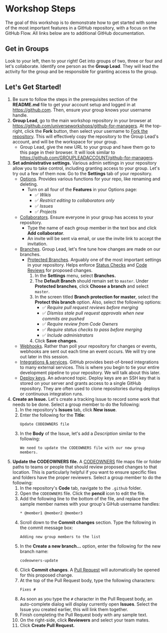 # Workshop Steps

The goal of this workshop is to demonstrate how to get started with some of the most important features in a GitHub repository, with a focus on the GitHub Flow. All links below are to additional GitHub documentation.

## Get in Groups

Look to your left, then to your right! Get into groups of two, three or four and let's collaborate. Identify one person as the **Group Lead**. They will lead the activity for the group and be responsible for granting access to the group.

## Let's Get Started!

1. Be sure to follow the steps in the prerequisites section of the **README.md** file to get your account setup and logged in at https://github.com. Then, ensure your group knows your username handle.
1. **Group Lead**, go to the main workshop repository in your browser at https://github.com/universeworkshops/github-for-managers. At the top-right, click the **Fork** button, then select your username to [Fork the repository](https://help.github.com/articles/fork-a-repo/). This will effectively copy the repository to the Group Lead's account, and will be the workspace for your group.
    - Group Lead, give the new URL to your group and have them go to this page in their browser. It will look similar to https://github.com/GROUPLEADACCOUNT/github-for-managers.
1. **Set administrative settings.** Various admin settings in your repository allow you to take control, including granting access to your group. Let's try out a few of them now. Go to the **Settings** tab of your repository.
    - [Options](https://help.github.com/articles/managing-repository-settings/). Provides various functions for your repo, like renaming and deleting.
        - Turn on all four of the **Features** in your Options page:
            - :white_check_mark: _Wikis_
            - :white_check_mark: _Restrict editing to collaborators only_
            - :white_check_mark: _Issues_
            - :white_check_mark: _Projects_
    - [Collaborators](https://help.github.com/articles/inviting-collaborators-to-a-personal-repository/). Ensure everyone in your group has access to your repository.
        - Type the name of each group member in the text box and click **Add collaborator**.
        - An invite will be sent via email, or use the invite link to accept the invitation.
    - [Branches](https://help.github.com/articles/setting-the-default-branch/). Group Lead, let's fine tune how changes are made on our branches.
        - [Protected Branches](https://help.github.com/articles/configuring-protected-branches/). Arguably one of the most important settings in your repository. Helps enforce [Status Checks](https://help.github.com/articles/enabling-required-status-checks/) and [Code Reviews](https://github.com/features/code-review) for proposed changes.
            1. In the **Settings** menu, select **Branches.**
            1. The **Default Branch** should remain set to `master`. Under **Protected branches**, click **Choose a branch** and select `master`.
            1. In the screen titled **Branch protection for master**, select the **Protect this branch** option. Also, select the following options:
                - :white_check_mark: _Require pull request reviews before merging_
                - :white_check_mark: _Dismiss stale pull request approvals when new commits are pushed_
                - :white_check_mark: _Require review from Code Owners_
                - :white_check_mark: _Require status checks to pass before merging_
                - :white_check_mark: _Include administrators_
            1. Click **Save changes.**
    - [Webhooks](https://help.github.com/articles/about-webhooks/). Rather than poll your repository for changes or events, webhooks are sent out each time an event occurs. We will try one out later in this session.
    - [Integrations & services](https://github.com/marketplace). GitHub provides best-of-breed integrations to many external services. This is where you begin to tie your entire development pipeline to your repository. We will talk about this later.
    - [Deploy keys](https://developer.github.com/v3/guides/managing-deploy-keys/). An advanced topic. Deploy keys are an SSH key that is stored on your server and grants access to a single GitHub repository. They are often used to clone repositories during deploys or continuous integration runs.
1. **Create an Issue.** Let's create a tracking Issue to record some work that needs to be done. Select a group member to do the following:
    1. In the repository's **Issues** tab, click **New issue**.
    1. Enter the following for the **Title**:
        ```
        Update CODEOWNERS file
        ```
    1. In the **Body** of the Issue, let's add a _Description_ similar to the following:
        ```
        We need to update the CODEOWNERS file with our new group members.
        ```
1. **Update the CODEOWNERS file.** A [CODEOWNERS](https://github.com/blog/2392-introducing-code-owners) file maps file or folder paths to teams or people that should review proposed changes to that location. This is particularly helpful if you want to ensure specific files and folders have the proper reviewers. Select a group member to do the following:
    1. In the repository's **Code** tab, navigate to the `.github` folder.
    1. Open the `CODEOWNERS` file. Click the **pencil** icon to edit the file.
    1. Add the following line to the bottom of the file, and replace the sample member names with your group's GiHub username handles:
        ```
        * @member1 @member2 @member3
        ```
    1. Scroll down to the **Commit changes** section. Type the following in the commit message box:
        ```
        Adding new group members to the list
        ```
    1. In the **Create a new branch...** option, enter the following for the new branch name:
        ```
        codeowners-update
        ```
    1. Click **Commit changes**. A [Pull Request](https://help.github.com/articles/about-pull-requests/) will automatically be opened for this proposed change.
    1. At the top of the Pull Request body, type the following characters:
        ```
        Fixes #
        ```
      1. As soon as you type the `#` character in the Pull Request body, an auto-complete dialog will display currently open **Issues**. Select the Issue you created earlier, this will link them together.
      1. Finish completing the Pull Request body with any sample text.
      1. On the right-side, click **Reviewers** and select your team mates.
      1. Click **Create Pull Request.**
